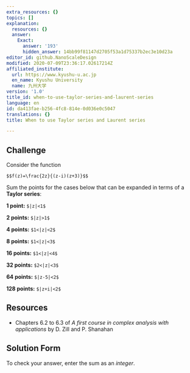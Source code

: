```yaml
---
extra_resources: {}
topics: []
explanation:
  resources: {}
  answer:
    Exact:
      answer: '193'
      hidden_answer: 14bb99f81147d2705f53a1d75337b2ec3e10d23a
editor_id: github.NanoScaleDesign
modified: 2020-07-09T23:36:17.02617214Z
affiliated_institute:
  url: https://www.kyushu-u.ac.jp
  en_name: Kyushu University
  name: 九州大学
version: '1.0'
title_id: when-to-use-taylor-series-and-laurent-series
language: en
id: da413fae-b256-4fc8-814e-0d036e0c5047
translations: {}
title: When to use Taylor series and Laurent series

---
```


## Challenge
Consider the function

`$$f(z)=\frac{2z}{(z-i)(z+3)}$$`

Sum the points for the cases below that can be expanded in terms of a **Taylor series**:

**1 point:** `$|z|<1$`

**2 points:** `$|z|>1$`

**4 points:** `$1<|z|<2$`

**8 points:** `$1<|z|<3$`

**16 points:** `$1<|z|<4$`

**32 points:** `$2<|z|<3$`

**64 points:** `$|z-5|<2$`

**128 points:** `$|z+i|<2$`

## Resources
- Chapters 6.2 to 6.3 of *A first course in complex analysis with applications* by D. Zill and P. Shanahan


## Solution Form
To check your answer, enter the sum as an *integer*.